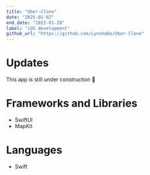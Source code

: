 ```yaml
---
title: "Uber-Clone"
date: "2025-01-02"
end_date: "2025-01-28"
label: "iOS development"
github_url: "https://github.com/LynnHaDo/Uber-Clone"
---
```


# Updates

This app is still under construction 🚧

# Frameworks and Libraries

- SwiftUI
- MapKit

# Languages

- Swift